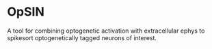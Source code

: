 # OpSIN
A tool for combining optogenetic activation with extracellular ephys to spikesort optogenetically tagged neurons of interest.
